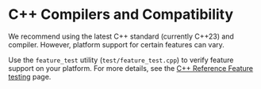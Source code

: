 # C++ Compilers and Compatibility

We recommend using the latest C++ standard (currently C++23) and compiler. However, platform support for certain features can vary.

Use the `feature_test` utility (`test/feature_test.cpp`) to verify feature support on your platform. For more details, see the [C++ Reference Feature testing](https://en.cppreference.com/w/cpp/feature_test.html) page.
